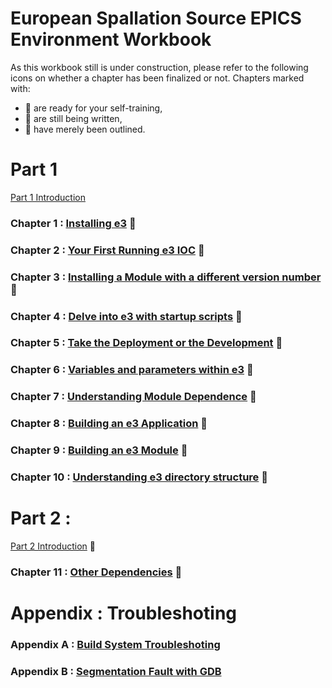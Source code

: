 # European Spallation Source EPICS Environment Workbook

As this workbook still is under construction, please refer to the following icons on whether a chapter has been finalized or not. Chapters marked with:

* :book: are ready for your self-training,
* :pencil: are still being written,
* :construction: have merely been outlined.

# Part 1

[Part 1 Introduction](intropart1.md)

### Chapter 1 : [Installing e3](chapter1.md) :book:
### Chapter 2 : [Your First Running e3 IOC](chapter2.md) :book:
### Chapter 3 : [Installing a Module with a different version number](chapter3.md) :book:
### Chapter 4 : [Delve into e3 with startup scripts](chapter4.md) :book:
### Chapter 5 : [Take the Deployment or the Development](chapter5.md) :book:
### Chapter 6 : [Variables and parameters within e3](chapter6.md) :book:
### Chapter 7 : [Understanding Module Dependence](chapter7.md) :book:
### Chapter 8 : [Building an e3 Application](chapter8.md) :book:
### Chapter 9 : [Building an e3 Module](chapter9.md) :pencil:
### Chapter 10 : [Understanding e3 directory structure](chapter10.md) :construction: 

# Part 2 : 

[Part 2 Introduction](intropart2.md) :construction: 

### Chapter 11 : [Other Dependencies](chapter11.md) :book:

# Appendix : Troubleshoting

### Appendix A : [Build System Troubleshoting](appendixA.md)
### Appendix B : [Segmentation Fault with GDB](appendixB.md)

<!-- # Part 2 :  -->

<!-- ## Chapter 10 -->
<!-- [Dependence, Dependence, and Dependence](9.md) -->

<!-- ## Chapter X -->
<!-- [Release Rule](11.md) -->

<!-- ## Chapter X -->
<!-- [Work with EPICS Community](12.md) -->



<!-- ## Other Subjects  -->
<!-- * Multiple e3s in a host -->
<!-- * Hidden makefile rules (db, hdrs, vlibs, epics, and so on) -->
<!-- * setE3env.bash -->
<!-- * e3.bash -->
<!-- * supplement tools (epics_NIOCs, pkg_automation, pciids, etherlabmaster, etc) -->
<!-- * sequencer -->
<!-- * db, template, subst files (inflating...) -->
<!-- * e3 configuration variables -->
<!-- * e3 building system -->
<!-- * systemd  -->
<!-- * require  -->
